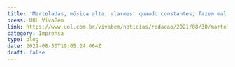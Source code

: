 ```yaml
---
title: 'Marteladas, música alta, alarmes: quando constantes, fazem mal à saúde?'
press: UOL VivaBem
link: https://www.uol.com.br/vivabem/noticias/redacao/2021/08/30/marteladas-musica-alta-alarmes-quando-constantes-fazem-mal-a-saude.htm
category: Imprensa
type: blog
date: 2021-08-30T19:05:24.064Z
draft: false
---
```

